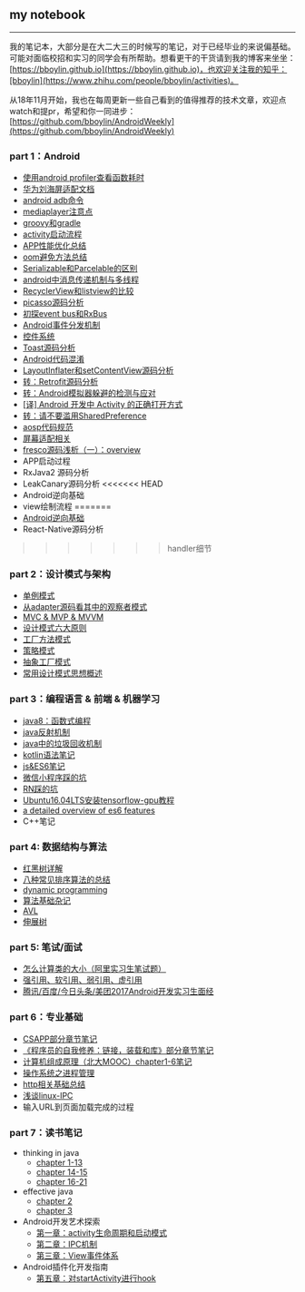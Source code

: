 ## my notebook
---

我的笔记本，大部分是在大二大三的时候写的笔记，对于已经毕业的来说偏基础。可能对面临校招和实习的同学会有所帮助。想看更干的干货请到我的博客来坐坐：[https://bboylin.github.io](https://bboylin.github.io)，也欢迎关注我的知乎：[bboylin](https://www.zhihu.com/people/bboylin/activities)。

从18年11月开始，我也在每周更新一些自己看到的值得推荐的技术文章，欢迎点watch和提pr，希望和你一同进步：[https://github.com/bboylin/AndroidWeekly](https://github.com/bboylin/AndroidWeekly)

### part 1：Android
* [使用android profiler查看函数耗时](https://developer.android.com/studio/profile/cpu-profiler)
* [华为刘海屏适配文档](https://developer.huawei.com/consumer/cn/devservice/doc/50114)
* [android adb命令](https://github.com/bboylin/MyNotebook/blob/master/part1/adb.md)
* [mediaplayer注意点](https://github.com/bboylin/MyNotebook/blob/master/part1/mediaplayer.md)
* [groovy和gradle](https://github.com/bboylin/MyNotebook/blob/master/part1/groovy&gradle.md)
* [activity启动流程](https://github.com/bboylin/MyNotebook/blob/master/part1/activity启动流程.md)
* [APP性能优化总结](https://github.com/bboylin/MyNotebook/blob/master/part1/性能优化.md)
* [oom避免方法总结](https://github.com/bboylin/MyNotebook/blob/master/part1/oom避免方法总结.md)
* [Serializable和Parcelable的区别](https://github.com/bboylin/MyNotebook/blob/master/part1/Serializable%E5%92%8CParcelable%E7%9A%84%E5%8C%BA%E5%88%AB.md)
* [android中消息传递机制与多线程](https://github.com/bboylin/MyNotebook/blob/master/part1/android%E4%B8%AD%E6%B6%88%E6%81%AF%E4%BC%A0%E9%80%92%E6%9C%BA%E5%88%B6%E4%B8%8E%E5%A4%9A%E7%BA%BF%E7%A8%8B.md)
* [RecyclerView和listview的比较](https://github.com/bboylin/MyNotebook/blob/master/part1/RecyclerView%E5%92%8Clistview%E7%9A%84%E5%8C%BA%E5%88%AB.md)
* [picasso源码分析](https://github.com/bboylin/MyNotebook/blob/master/part1/picasso%E6%BA%90%E7%A0%81%E5%88%86%E6%9E%90.md)
* [初探event bus和RxBus](https://github.com/bboylin/MyNotebook/blob/master/part1/%E5%88%9D%E6%8E%A2event%20bus%E5%92%8CRxBus.md)
* [Android事件分发机制](https://github.com/bboylin/MyNotebook/blob/master/part1/Android事件分发机制.md)
* [控件系统](https://github.com/bboylin/MyNotebook/blob/master/part1/Android控件系统.md)
* [Toast源码分析](https://github.com/bboylin/MyNotebook/blob/master/part1/toast源码分析.md)
* [Android代码混淆](https://github.com/bboylin/MyNotebook/blob/master/part1/proguard.md)
* [LayoutInflater和setContentView源码分析](https://github.com/bboylin/MyNotebook/blob/master/part1/inflate.md)
* [转：Retrofit源码分析](http://www.jianshu.com/p/c1a3a881a144)
* [转：Android模拟器躲避的检测与应对](https://github.com/MindMac/HideAndroidEmulator/blob/master/XCON/Guess%20Where%20I%20am-Android%E6%A8%A1%E6%8B%9F%E5%99%A8%E8%BA%B2%E9%81%BF%E7%9A%84%E6%A3%80%E6%B5%8B%E4%B8%8E%E5%BA%94%E5%AF%B9.pdf)
* [[译] Android 开发中 Activity 的正确打开方式](https://zhuanlan.zhihu.com/p/22153655)
* [转：请不要滥用SharedPreference](https://zhuanlan.zhihu.com/p/22913991)
* [aosp代码规范](https://source.android.com/source/code-style.html#follow-field-naming-conventions)
* [屏幕适配相关](https://github.com/bboylin/MyNotebook/blob/master/part1/屏幕适配.md)
* [fresco源码浅析（一）：overview](https://github.com/bboylin/MyNotebook/blob/master/part1/fresco.md)
* APP启动过程
* RxJava2 源码分析
* LeakCanary源码分析
<<<<<<< HEAD
* Android逆向基础
* view绘制流程
=======
* [Android逆向基础](https://github.com/bboylin/MyNotebook/blob/master/part1/逆向.md)
* React-Native源码分析
>>>>>>> handler细节

### part 2：设计模式与架构
* [单例模式](https://github.com/bboylin/MyNotebook/blob/master/part2/%E5%8D%95%E4%BE%8B%E6%A8%A1%E5%BC%8F.md)
* [从adapter源码看其中的观察者模式](https://github.com/bboylin/MyNotebook/blob/master/part2/%E8%A7%82%E5%AF%9F%E8%80%85%E6%A8%A1%E5%BC%8F.md)
* [MVC & MVP & MVVM](https://github.com/bboylin/MyNotebook/blob/master/part2/MVC%20%26%20MVP%20%26%20MVVM.md)
* [设计模式六大原则](https://github.com/bboylin/MyNotebook/blob/master/part2/%E8%AE%BE%E8%AE%A1%E6%A8%A1%E5%BC%8F%E5%85%AD%E5%A4%A7%E5%8E%9F%E5%88%99.md)
* [工厂方法模式](https://github.com/bboylin/MyNotebook/blob/master/part2/%E5%B7%A5%E5%8E%82%E6%96%B9%E6%B3%95%E6%A8%A1%E5%BC%8F.md)
* [策略模式](https://github.com/bboylin/MyNotebook/blob/master/part2/%E7%AD%96%E7%95%A5%E6%A8%A1%E5%BC%8F.md)
* [抽象工厂模式](https://github.com/bboylin/MyNotebook/blob/master/part2/%E6%8A%BD%E8%B1%A1%E5%B7%A5%E5%8E%82%E6%A8%A1%E5%BC%8F.md)
* [常用设计模式思想概述](https://github.com/bboylin/MyNotebook/blob/master/part2/设计模式之禅笔记.md)

### part 3：编程语言 & 前端 & 机器学习
* [java8：函数式编程](https://github.com/bboylin/MyNoteBook/tree/master/part3/java/java8.md)
* [java反射机制](https://github.com/bboylin/MyNoteBook/tree/master/part3/java/reflection.md)
* [java中的垃圾回收机制](https://github.com/bboylin/MyNoteBook/tree/master/part3/gc/java中的垃圾回收机制.md)
* [kotlin语法笔记](https://github.com/bboylin/MyNotebook/blob/master/part1/kotlin_doc.md)
* [js&ES6笔记](https://github.com/bboylin/MyNoteBook/tree/master/part3/js.md)
* [微信小程序踩的坑](https://github.com/bboylin/MyNoteBook/tree/master/part3/weapp.md)
* [RN踩的坑](https://github.com/bboylin/MyNoteBook/tree/master/part3/rn.md)
* [Ubuntu16.04LTS安装tensorflow-gpu教程](https://zhuanlan.zhihu.com/p/34430408)
* [a detailed overview of es6 features](http://babeljs.io/learn-es2015/)
* C++笔记

### part 4: 数据结构与算法
* [红黑树详解](http://blog.csdn.net/qq_29407877/article/details/49556143)
* [八种常见排序算法的总结](https://github.com/bboylin/MyNoteBook/tree/master/part4/sort.md)
* [dynamic programming](https://github.com/bboylin/MyNoteBook/tree/master/part4/dp.md)
* [算法基础杂记](https://github.com/bboylin/MyNoteBook/tree/master/part4/zaji.md)
* [AVL](https://github.com/bboylin/MyNoteBook/tree/master/part4/avl.md)
* [伸展树](https://github.com/bboylin/MyNoteBook/tree/master/part4/splay.md)

### part 5: 笔试/面试
* [怎么计算类的大小（阿里实习生笔试题）](https://github.com/bboylin/MyNotebook/blob/master/part5/seizeof.md)
* [强引用、软引用、弱引用、虚引用](https://github.com/bboylin/MyNotebook/blob/master/part5/4reference.md)
* [腾讯/百度/今日头条/美团2017Android开发实习生面经](https://github.com/bboylin/MyNotebook/blob/master/part5/interview.md)

### part 6：专业基础
* [CSAPP部分章节笔记](https://github.com/bboylin/MyNotebook/blob/master/part6/csapp.md)
* [《程序员的自我修养：链接，装载和库》部分章节笔记](https://github.com/bboylin/MyNotebook/blob/master/part6/xiuyang.md)
* [计算机组成原理（北大MOOC）chapter1-6笔记](https://github.com/bboylin/MyNotebook/blob/master/part6/计算机组成chapter1-6.pdf)
* [操作系统之进程管理](https://github.com/bboylin/MyNotebook/blob/master/part6/os2.md)
* [http相关基础总结](https://github.com/bboylin/MyNotebook/blob/master/part6/network.md)
* [浅谈linux-IPC](https://github.com/bboylin/MyNotebook/blob/master/part6/linux-ipc.md)
* 输入URL到页面加载完成的过程

### part 7：读书笔记
* thinking in java
    * [chapter 1-13](https://github.com/bboylin/MyNotebook/blob/master/part7/thinking%20in%20java%E7%AC%94%E8%AE%B0%E4%B8%8A.md)
    * [chapter 14-15](https://github.com/bboylin/MyNotebook/blob/master/part7/thinking%20in%20java%E7%AC%94%E8%AE%B0%E4%B8%AD.md)
    * [chapter 16-21](https://github.com/bboylin/MyNotebook/blob/master/part7/thinking%20in%20java%E7%AC%94%E8%AE%B0%E4%B8%8B.md)
* effective java
    * [chapter 2](https://github.com/bboylin/MyNotebook/blob/master/part7/effective%20java%E7%AC%AC%E4%BA%8C%E7%AB%A0%E7%AC%94%E8%AE%B0.md)
    * [chapter 3](https://github.com/bboylin/MyNotebook/blob/master/part7/effective%20java%E7%AC%AC%E4%B8%89%E7%AB%A0%E7%AC%94%E8%AE%B0.md)
* Android开发艺术探索
    * [第一章：activity生命周期和启动模式](https://github.com/bboylin/MyNoteBook/tree/master/part7/Android开发艺术探索第一章笔记.md)
    * [第二章：IPC机制](https://github.com/bboylin/MyNoteBook/tree/master/part7/Android开发艺术探索第二章笔记.md)
    * [第三章：View事件体系](https://github.com/bboylin/MyNoteBook/tree/master/part7/Android开发艺术探索第3章笔记.md)
* Android插件化开发指南
    * [第五章：对startActivity进行hook](https://github.com/bboylin/MyNoteBook/tree/master/part7/GuideToAndroidPluginTechs-5.md)
